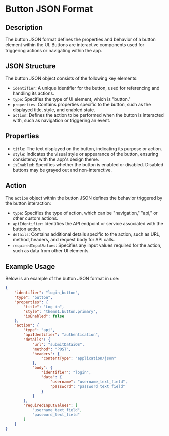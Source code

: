 # Button JSON Format

## Description
The button JSON format defines the properties and behavior of a button element within the UI. Buttons are interactive components used for triggering actions or navigating within the app.

## JSON Structure
The button JSON object consists of the following key elements:
- `identifier`: A unique identifier for the button, used for referencing and handling its actions.
- `type`: Specifies the type of UI element, which is "button."
- `properties`: Contains properties specific to the button, such as the displayed title, style, and enabled state.
- `action`: Defines the action to be performed when the button is interacted with, such as navigation or triggering an event.

## Properties
- `title`: The text displayed on the button, indicating its purpose or action.
- `style`: Indicates the visual style or appearance of the button, ensuring consistency with the app's design theme.
- `isEnabled`: Specifies whether the button is enabled or disabled. Disabled buttons may be grayed out and non-interactive.
  
## Action
The `action` object within the button JSON defines the behavior triggered by the button interaction:
- `type`: Specifies the type of action, which can be "navigation," "api," or other custom actions.
- `apiIdentifier`: Identifies the API endpoint or service associated with the button action.
- `details`: Contains additional details specific to the action, such as URL, method, headers, and request body for API calls.
- `requiredInputValues`: Specifies any input values required for the action, such as data from other UI elements.

## Example Usage
Below is an example of the button JSON format in use:
```json
{
    "identifier": "login_button",
    "type": "button",
    "properties": {
        "title": "Log in",
        "style": "theme1.button.primary",
        "isEnabled": false
    },
    "action": {
        "type": "api",
        "apiIdentifier": "authentication",
        "details": {
            "url": "submitDataiOS",
            "method": "POST",
            "headers": {
                "contentType": "application/json"
            },
            "body": {
                "identifier": "login",
                "data": {
                    "username": "username_text_field",
                    "password": "password_text_field"
                }
            }
        },
        "requiredInputValues": [
            "username_text_field",
            "password_text_field"
        ]
    }
}
